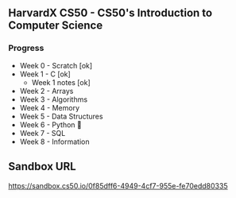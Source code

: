 ## HarvardX CS50 - CS50's Introduction to Computer Science

### Progress
* Week 0 - Scratch [ok]
* Week 1 - C [ok]
    * Week 1 notes [ok]
* Week 2 - Arrays
* Week 3 - Algorithms
* Week 4 - Memory
* Week 5 - Data Structures
* Week 6 - Python 🐍
* Week 7 - SQL
* Week 8 - Information

## Sandbox URL
https://sandbox.cs50.io/0f85dff6-4949-4cf7-955e-fe70edd80335